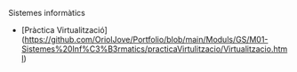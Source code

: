 Sistemes informàtics

- [Pràctica Virtualització]
(https://github.com/OriolJove/Portfolio/blob/main/Moduls/GS/M01-Sistemes%20Inf%C3%B3rmatics/practicaVirtulitzacio/Virtualitzacio.html)

